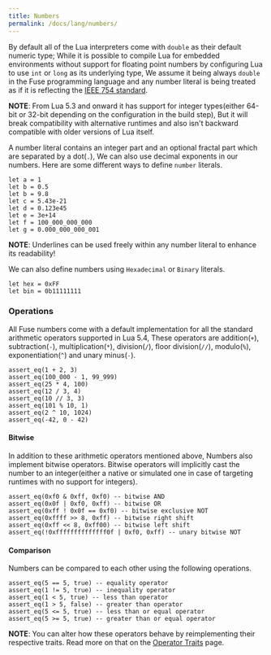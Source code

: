 ```yaml
---
title: Numbers
permalink: /docs/lang/numbers/
---
```


By default all of the Lua interpreters come with `double` as their default numeric type; While it is possible to compile Lua for embedded environments without support for floating point numbers by configuring Lua to use `int` or `long` as its underlying type, We assume it being always `double` in the Fuse programming language and any number literal is being treated as if it is reflecting the [IEEE 754 standard](https://en.wikipedia.org/wiki/IEEE_754).

__NOTE__: From Lua 5.3 and onward it has support for integer types(either 64-bit or 32-bit depending on the configuration in the build step), But it will break compatibility with alternative runtimes and also isn't backward compatible with older versions of Lua itself.

A number literal contains an integer part and an optional fractal part which are separated by a dot(`.`), We can also use decimal exponents in our numbers.
Here are some different ways to define `number` literals.

```fuse
let a = 1
let b = 0.5
let b = 9.8
let c = 5.43e-21
let d = 0.123e45
let e = 3e+14
let f = 100_000_000_000
let g = 0.000_000_000_001
```

__NOTE__: Underlines can be used freely within any number literal to enhance its readability!

We can also define numbers using `Hexadecimal` or `Binary` literals.

```fuse
let hex = 0xFF
let bin = 0b11111111
```

### Operations

All Fuse numbers come with a default implementation for all the standard arithmetic operators supported in Lua 5.4, These operators are addition(`+`), subtraction(`-`), multiplication(`*`), division(`/`), floor division(`//`), modulo(`%`), exponentiation(`^`) and unary minus(`-`).

```fuse
assert_eq(1 + 2, 3)
assert_eq(100_000 - 1, 99_999)
assert_eq(25 * 4, 100)
assert_eq(12 / 3, 4)
assert_eq(10 // 3, 3)
assert_eq(101 % 10, 1)
assert_eq(2 ^ 10, 1024)
assert_eq(-42, 0 - 42)
```

#### Bitwise

In addition to these arithmetic operators mentioned above, Numbers also implement bitwise operators. Bitwise operators will implicitly cast the number to an integer(either a native or simulated one in case of targeting runtimes with no support for integers).

```fuse
assert_eq(0xf0 & 0xff, 0xf0) -- bitwise AND
assert_eq(0x0f | 0xf0, 0xff) -- bitwise OR
assert_eq(0xff ! 0x0f == 0xf0) -- bitwise exclusive NOT
assert_eq(0xffff >> 8, 0xff) -- bitwise right shift
assert_eq(0xff << 8, 0xff00) -- bitwise left shift
assert_eq(!0xffffffffffffff0f | 0xf0, 0xff) -- unary bitwise NOT
```

#### Comparison

Numbers can be compared to each other using the following operations.

```fuse
assert_eq(5 == 5, true) -- equality operator
assert_eq(1 != 5, true) -- inequality operator
assert_eq(1 < 5, true) -- less than operator
assert_eq(1 > 5, false) -- greater than operator
assert_eq(5 <= 5, true) -- less than or equal operator
assert_eq(5 >= 5, true) -- greater than or equal operator
```

__NOTE__: You can alter how these operators behave by reimplementing their respective traits. Read more on that on the [Operator Traits](/docs/ops) page.
